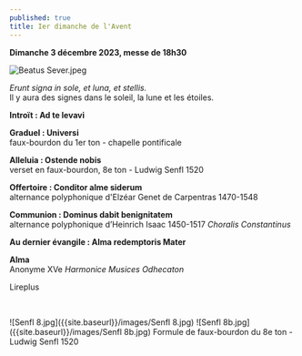 ```yaml
---
published: true
title: Ier dimanche de l'Avent
---
```

**Dimanche 3 décembre 2023, messe de 18h30**

![Beatus Sever.jpeg]({{site.baseurl}}/images/Beatus%20Sever.jpeg)

*Erunt signa in sole, et luna, et stellis.*  
Il y aura des signes dans le soleil, la lune et les étoiles.

**Introït : Ad te levavi**  

**Graduel : Universi**  
faux-bourdon du 1er ton - chapelle pontificale

**Alleluia : Ostende nobis**  
verset en faux-bourdon, 8e ton - Ludwig Senfl 1520

**Offertoire : Conditor alme siderum**  
alternance polyphonique d'Elzéar Genet de Carpentras 1470-1548

**Communion : Dominus dabit benignitatem**  
alternance polyphonique d’Heinrich Isaac 1450-1517 *Choralis Constantinus*

**Au dernier évangile : Alma redemptoris Mater**

**Alma**  
Anonyme XVe *Harmonice Musices Odhecaton*

Lireplus

&nbsp;

![Senfl 8.jpg]({{site.baseurl}}/images/Senfl 8.jpg)
![Senfl 8b.jpg]({{site.baseurl}}/images/Senfl 8b.jpg)
Formule de faux-bourdon du 8e ton - Ludwig Senfl 1520
